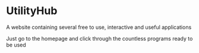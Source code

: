 # UtilityHub
A website containing several free to use, interactive and useful applications  

Just go to the homepage and click through the countless programs ready to be used

